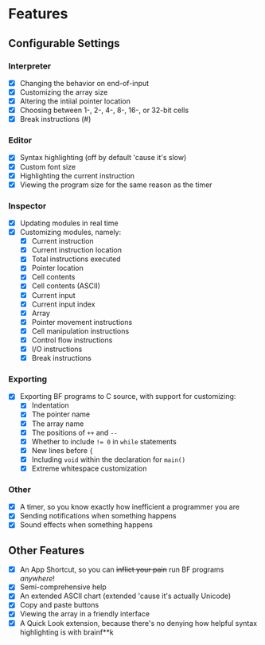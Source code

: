 # Features

## Configurable Settings

### Interpreter
- [x] Changing the behavior on end-of-input
- [x] Customizing the array size
- [x] Altering the intiial pointer location
- [x] Choosing between 1-, 2-, 4-, 8-, 16-, or 32-bit cells
- [x] Break instructions (#)

### Editor
- [x] Syntax highlighting (off by default 'cause it's slow)
- [x] Custom font size
- [x] Highlighting the current instruction
- [x] Viewing the program size for the same reason as the timer

### Inspector
- [x] Updating modules in real time
- [x] Customizing modules, namely:
  - [x] Current instruction
  - [x] Current instruction location
  - [x] Total instructions executed
  - [x] Pointer location
  - [x] Cell contents
  - [x] Cell contents (ASCII)
  - [x] Current input
  - [x] Current input index
  - [x] Array
  - [x] Pointer movement instructions
  - [x] Cell manipulation instructions
  - [x] Control flow instructions
  - [x] I/O instructions
  - [x] Break instructions
  
### Exporting
- [x] Exporting BF programs to C source, with support for customizing:
  - [x] Indentation
  - [x] The pointer name
  - [x] The array name
  - [x] The positions of `++` and `--`
  - [x] Whether to include `!= 0` in `while` statements
  - [x] New lines before `{`
  - [x] Including `void` within the declaration for `main()`
  - [x] Extreme whitespace customization

### Other
- [x] A timer, so you know exactly how inefficient a programmer you are
- [x] Sending notifications when something happens
- [x] Sound effects when something happens

## Other Features
- [x] An App Shortcut, so you can ~~inflict your pain~~ run BF programs *anywhere*!
- [x] Semi-comprehensive help
- [x] An extended ASCII chart (extended 'cause it's actually Unicode)
- [x] Copy and paste buttons
- [x] Viewing the array in a friendly interface
- [x] A Quick Look extension, because there's no denying how helpful syntax highlighting is with brainf\*\*k
